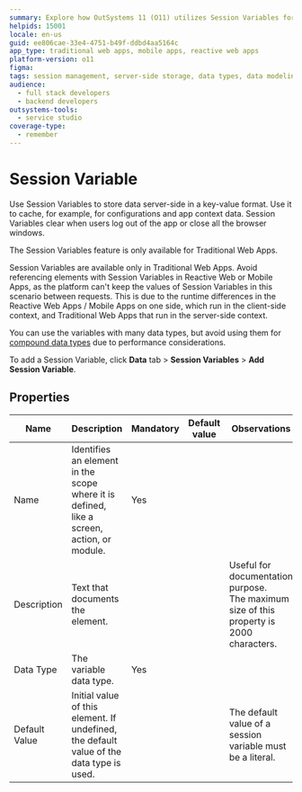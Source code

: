 ```yaml
---
summary: Explore how OutSystems 11 (O11) utilizes Session Variables for server-side data storage in Traditional Web Apps.
helpids: 15001
locale: en-us
guid: ee806cae-33e4-4751-b49f-ddbd4aa5164c
app_type: traditional web apps, mobile apps, reactive web apps
platform-version: o11
figma:
tags: session management, server-side storage, data types, data modeling, performance optimization
audience:
  - full stack developers
  - backend developers
outsystems-tools:
  - service studio
coverage-type:
  - remember
---
```


# Session Variable

Use Session Variables to store data server-side in a key-value format. Use it to cache, for example, for configurations and app context data. Session Variables clear when users log out of the app or close all the browser windows.

<div class="info" markdown="1">

The Session Variables feature is only available for Traditional Web Apps.

</div>

Session Variables are available only in Traditional Web Apps. Avoid referencing elements with Session Variables in Reactive Web or Mobile Apps, as the platform can't keep the values of Session Variables in this scenario between requests. This is due to the runtime differences in the Reactive Web Apps / Mobile Apps on one side, which run in the client-side context, and Traditional Web Apps that run in the server-side context.

You can use the variables with many data types, but avoid using them for [compound data types](<../../data/data-types/available-data-types.md>) due to performance considerations.

To add a Session Variable, click **Data** tab > **Session Variables** > **Add Session Variable**.

## Properties

<table markdown="1">
<thead>
<tr>
<th>Name</th>
<th>Description</th>
<th>Mandatory</th>
<th>Default value</th>
<th>Observations</th>
</tr>
</thead>
<tbody>
<tr>
<td title="Name">Name</td>
<td>Identifies an element in the scope where it is defined, like a screen, action, or module.</td>
<td>Yes</td>
<td></td>
<td></td>
</tr>
<tr>
<td title="Description">Description</td>
<td>Text that documents the element.</td>
<td></td>
<td></td>
<td>Useful for documentation purpose.<br/>The maximum size of this property is 2000 characters.</td>
</tr>
<tr>
<td title="Data Type">Data Type</td>
<td>The variable data type.</td>
<td>Yes</td>
<td></td>
<td></td>
</tr>
<tr>
<td title="Default Value">Default Value</td>
<td>Initial value of this element. If undefined, the default value of the data type is used.</td>
<td></td>
<td></td>
<td>The default value of a session variable must be a literal.</td>
</tr>
</tbody>
</table>
